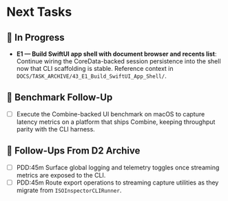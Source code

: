 # Next Tasks

## 🚧 In Progress

- **E1 — Build SwiftUI app shell with document browser and recents list**: Continue wiring the CoreData-backed session persistence into the shell now that CLI scaffolding is stable. Reference context in `DOCS/TASK_ARCHIVE/43_E1_Build_SwiftUI_App_Shell/`.

## 🔬 Benchmark Follow-Up

- [ ] Execute the Combine-backed UI benchmark on macOS to capture latency metrics on a platform that ships Combine,
  keeping throughput parity with the CLI harness.

## 🔭 Follow-Ups From D2 Archive

- [ ] PDD:45m Surface global logging and telemetry toggles once streaming metrics are exposed to the CLI.
- [ ] PDD:45m Route export operations to streaming capture utilities as they migrate from `ISOInspectorCLIRunner`.
